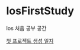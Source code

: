 # IosFirstStudy
Ios 처음 공부 공간

[첫 프로젝트 생성 일지](https://velog.io/@alstjr7437/IOS-%EC%B2%AB-%ED%94%84%EB%A1%9C%EC%A0%9D%ED%8A%B8-%EC%83%9D%EC%84%B1)
